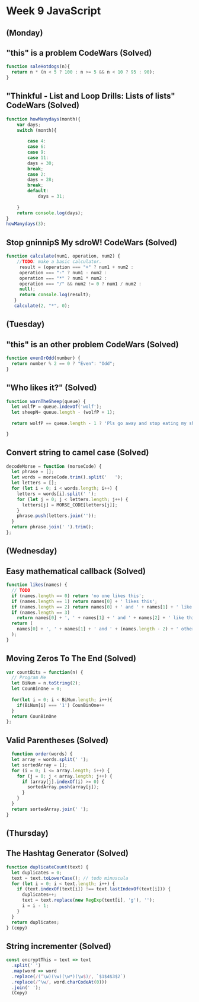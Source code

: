 # Week 9 JavaScript
## (Monday)
## "this" is a problem CodeWars (Solved)

```JavaScript
function saleHotdogs(n){
  return n * (n < 5 ? 100 : n >= 5 && n < 10 ? 95 : 90);
}
```
## "Thinkful - List and Loop Drills: Lists of lists" CodeWars (Solved)

```JavaScript
function howManydays(month){
    var days;
    switch (month){
        
        case 4: 
        case 6: 
        case 9:
        case 11:
        days = 30;
        break;
        case 2:
        days = 28;
        break;
        default:
            days = 31;
    
    }
    return console.log(days);
}
howManydays(3);
```

## Stop gninnipS My sdroW! CodeWars (Solved)

```JavaScript
function calculate(num1, operation, num2) {
    //TODO: make a basic calculator.
     result = (operation === "+" ? num1 + num2 : 
     operation === "-" ? num1 - num2 : 
     operation === "*" ? num1 * num2 : 
     operation === "/" && num2 != 0 ? num1 / num2 : 
     null);
     return console.log(result);
   }
   calculate(2, "*", 0);
```
## (Tuesday)
## "this" is an other problem CodeWars (Solved)

```JavaScript
function evenOrOdd(number) {
  return number % 2 == 0 ? "Even": "Odd";
}
```

## "Who likes it?" (Solved)

```JavaScript
function warnTheSheep(queue) {
  let wolfP = queue.indexOf('wolf');
  let sheepN= queue.length - (wolfP + 1);
  
  return wolfP == queue.length - 1 ? 'Pls go away and stop eating my sheep' : 'Oi! Sheep number '+ sheepN +'! You are about to be eaten by a wolf!'

}
```
## Convert string to camel case (Solved)

```JavaScript
decodeMorse = function (morseCode) {
  let phrase = [];
  let words = morseCode.trim().split('   ');
  let letters = [];
  for (let i = 0; i < words.length; i++) {
    letters = words[i].split(' ');
    for (let j = 0; j < letters.length; j++) {
      letters[j] = MORSE_CODE[letters[j]];
    }
    phrase.push(letters.join(''));
  }
  return phrase.join(' ').trim();
};
```

## (Wednesday)
## Easy mathematical callback (Solved)

```JavaScript
function likes(names) {
  // TODO
  if (names.length == 0) return 'no one likes this';
  if (names.length == 1) return names[0] + ' likes this';
  if (names.length == 2) return names[0] + ' and ' + names[1] + ' like this';
  if (names.length == 3)
    return names[0] + ', ' + names[1] + ' and ' + names[2] + ' like this';
  return (
    names[0] + ', ' + names[1] + ' and ' + (names.length - 2) + ' others like this'
  );
}
```
## Moving Zeros To The End (Solved)

```JavaScript
var countBits = function(n) {
  // Program Me
  let BiNum = n.toString(2);
  let CounBinOne = 0;
  
  for(let i = 0; i < BiNum.length; i++){
    if(BiNum[i] === '1') CounBinOne++
  }
  return CounBinOne
};
```
## Valid Parentheses (Solved)

```JavaScript
  function order(words) {
  let array = words.split(' ');
  let sortedArray = [];
  for (i = 0; i <= array.length; i++) {
    for (j = 0; j < array.length; j++) {
      if (array[j].indexOf(i) >= 0) {
        sortedArray.push(array[j]);
      }
    }
  }
  return sortedArray.join(' ');
}
```
## (Thursday)
## The Hashtag Generator (Solved)

```JavaScript
function duplicateCount(text) {
  let duplicates = 0;
  text = text.toLowerCase(); // todo minuscula
  for (let i = 0; i < text.length; i++) {
    if (text.indexOf(text[i]) !== text.lastIndexOf(text[i])) {
      duplicates++;
      text = text.replace(new RegExp(text[i], 'g'), '');
      i = i - 1;
    }
  }
  return duplicates;
} (copy)
```

## String incrementer (Solved)

```JavaScript
const encryptThis = text => text
  .split(' ')
  .map(word => word
  .replace(/(^\w)(\w)(\w*)(\w$)/, `$1$4$3$2`)
  .replace(/^\w/, word.charCodeAt(0)))
  .join(' ');
  (Copy)
```
